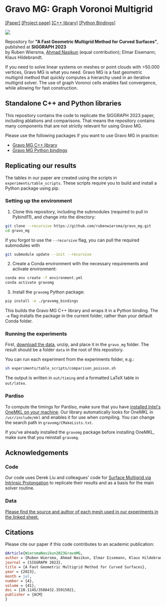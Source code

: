 # Gravo MG: Graph Voronoi Multigrid
[[Paper]](https://graphics.tudelft.nl/~klaus/papers/Gravo_MG.pdf) [[Project page]](https://rubenwiersma.nl/gravomg) [[C++ library]](https://github.com/rubenwiersma/gravo_mg_cpp) [[Python Bindings]](https://github.com/rubenwiersma/gravo_mg_python)

![](https://rubenwiersma.nl/assets/img/publications/gravomg/teaser_gravomg.png)

Repository for **"A Fast Geometric Multigrid Method for Curved Surfaces"**, published at **SIGGRAPH 2023**
<br />
by Ruben Wiersma, [Ahmad Nasikun](https://github.com/a-nasikun) (equal contribution); Elmar Eisemann; Klaus Hildebrandt.

If you need to solve linear systems on meshes or point clouds with >50.000 vertices, Gravo MG is what you need. Gravo MG is a fast geometric multigrid method that quickly computes a hierarchy used in an iterative multigrid solver. The use of graph Voronoi cells enables fast convergence, while allowing for fast construction.

## Standalone C++ and Python libraries
This repository contains the code to replicate the SIGGRAPH 2023 paper, including ablations and comparisons. That means the repository contains many components that are not strictly relevant for using Gravo MG.

Please use the following packages if you want to use Gravo MG in practice:
- [Gravo MG C++ library](https://github.com/rubenwiersma/gravo_mg_cpp)
- [Gravo MG Python bindings](https://github.com/rubenwiersma/gravo_mg_python)

## Replicating our results
The tables in our paper are created using the scripts in `experiments/table_scripts`. These scripts require you to build and install a Python package using pip.

### Setting up the environment
1. Clone this repository, including the submodules (required to pull in Pybind11), and change into the directory:
```bash
git clone --recursive https://github.com/rubenwiersma/gravo_mg.git
cd gravo_mg
```

If you forgot to use the `--recursive` flag, you can pull the required submodules with
```bash
git submodule update --init --recursive
```

2. Create a Conda environment with the necessary requirements and activate environment:
```bash
conda env create -f environment.yml
conda activate gravomg
```
3. Install the `gravomg` Python package:
```bash
pip install -e ./gravomg_bindings
```

This builds the Gravo MG C++ library and wraps it in a Python binding. The `-e` flag installs the package in the current folder, rather than your default Conda folder.

### Running the experiments
First, [download the data](https://surfdrive.surf.nl/files/index.php/s/gOAGyWdSVJVPrBb), unzip, and place it in the `gravo_mg` folder. The result should be a folder `data` in the root of this repository.

You can run each experiment from the experiments folder, e.g.:
```bash
sh experiments/table_scripts/comparison_poisson.sh
```

The output is written in `out/timing` and a formatted LaTeX table in `out/latex`.

### Pardiso
To compute the timings for Pardiso, make sure that you have [installed Intel's OneMKL on your machine](https://www.intel.com/content/www/us/en/developer/tools/oneapi/onemkl.html). Our library automatically looks for OneMKL in `/usr/include/mkl` and enables it for use when compiling. You can change the search path in `gravomg/CMakeLists.txt`.

If you've already installed the `gravomg` package before installing OneMKL, make sure that you reinstall `gravomg`.

## Acknowledgements

### Code
Our code uses Derek Liu and colleagues' code for [Surface Multigrid via Intrinsic Prolongation](https://github.com/HTDerekLiu/surface_multigrid_code) to replicate their results and as a basis for the main solver routine.

### Data
[Please find the source and author of each mesh used in our experiments in the linked sheet.](https://docs.google.com/spreadsheets/d/1s5ogLIqmCHthTtyOcgc1SADOlBfXtgP1vG7Qh-oaVdk/edit?usp=sharing)

## Citations
Please cite our paper if this code contributes to an academic publication:

```bib
@Article{WiersmaNasikun2023GravoMG,
author = {Ruben Wiersma, Ahmad Nasikun, Elmar Eisemann, Klaus Hildebrandt},
journal = {SIGGRAPH 2023},
title = {A Fast Geometric Multigrid Method for Curved Surfaces},
year = {2023},
month = jul,
number = {4},
volume = {41},
doi = {10.1145/3588432.3591502},
publisher = {ACM}
}
```
